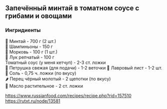 ## Запечённый минтай в томатном соусе с грибами и овощами
### Ингридиенты
🐡 Минтай - 700 г (2 шт.)
<br>
🍄 Шампиньоны - 150 г
<br>
🥕 Морковь - 100 г (1 шт.)
<br>
🧅 Лук репчатый - 100 г
<br>
Томатный соус (у меня кетчуп) - 2-3 ст. ложки
<br>
🥬 Петрушка свежая (для подачи) - 1-2 веточки
🍃 Лавровый лист - 1-2 шт.
<br>
🧂 Соль - 0,75 ч. ложки (по вкусу)
<br>
🌶 Перец чёрный молотый - 2 щепотки (по вкусу)
<br>
🧴 Масло растительное - 2 ст. ложки

https://www.russianfood.com/recipes/recipe.php?rid=157510
<br>
https://rutxt.ru/node/13581
